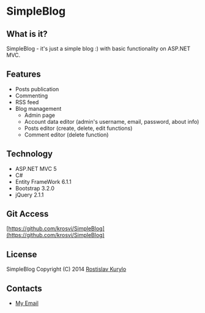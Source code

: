 SimpleBlog
======================================================

What is it?
------------------------------------------------------
SimpleBlog - it's just a simple blog :) with basic functionality on ASP.NET MVC.

Features
------------------------------------------------------
* Posts publication
* Commenting
* RSS feed
* Blog management
    * Admin page
    * Account data editor (admin's username, email, password, about info)
    * Posts editor (create, delete, edit functions)
    * Comment editor (delete function)

Technology
------------------------------------------------------
* ASP.NET MVC 5
* C#
* Entity FrameWork 6.1.1
* Bootstrap 3.2.0
* jQuery 2.1.1

Git Access
------------------------------------------------------
[https://github.com/krosvi/SimpleBlog](https://github.com/krosvi/SimpleBlog)

License
------------------------------------------------------
SimpleBlog
Copyright (C) 2014 [Rostislav Kurylo](http://github.com/krosvi)

Contacts
-----------------------------------------------------
* [My Email](mailto:rostislav.k@hotmail.com)
